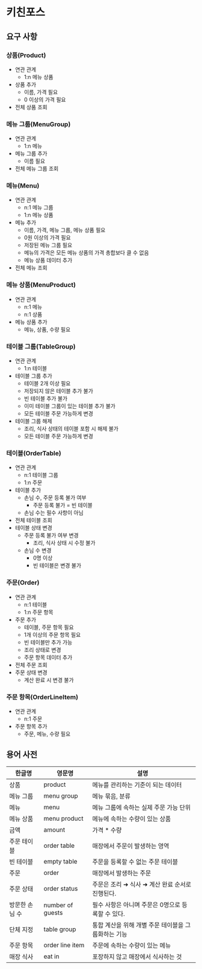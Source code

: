 # 키친포스

## 요구 사항

### 상품(Product)
- 연관 관계
    - 1:n 메뉴 상품
- 상품 추가
    - 이름, 가격 필요
    - 0 이상의 가격 필요
- 전체 상품 조회

### 메뉴 그룹(MenuGroup)
- 연관 관계
    - 1:n 메뉴
- 메뉴 그룹 추가
    - 이름 필요
- 전체 메뉴 그룹 조회

### 메뉴(Menu)
- 연관 관계
    - n:1 메뉴 그룹
    - 1:n 메뉴 상품
- 메뉴 추가
    - 이름, 가격, 메뉴 그룹, 메뉴 상품 필요
    - 0원 이상의 가격 필요
    - 저장된 메뉴 그룹 필요
    - 메뉴의 가격은 모든 메뉴 상품의 가격 총합보다 클 수 없음
    - 메뉴 상품 데이터 추가
- 전체 메뉴 조회

### 메뉴 상품(MenuProduct)
- 연관 관계
    - n:1 메뉴
    - n:1 상품
- 메뉴 상품 추가
    - 메뉴, 상품, 수량 필요

### 테이블 그룹(TableGroup)
- 연관 관계
    - 1:n 테이블
- 테이블 그룹 추가
    - 테이블 2개 이상 필요
    - 저장되지 않은 테이블 추가 불가
    - 빈 테이블 추가 불가
    - 이미 테이블 그룹이 있는 테이블 추가 불가
    - 모든 테이블 주문 가능하게 변경
- 테이블 그룹 해제
    - 조리, 식사 상태의 테이블 포함 시 해제 불가
    - 모든 테이블 주문 가능하게 변경

### 테이블(OrderTable)
- 연관 관계
    - n:1 테이블 그룹
    - 1:n 주문
- 테이블 추가
    - 손님 수, 주문 등록 불가 여부
        - 주문 등록 불가 = 빈 테이블
    - 손님 수는 필수 사항이 아님
- 전체 테이블 조회
- 테이블 상태 변경
    - 주문 등록 불가 여부 변경
        - 조리, 식사 상태 시 수정 불가
    - 손님 수 변경
        - 0명 이상
        - 빈 테이블은 변경 불가
  
### 주문(Order)
- 연관 관계
    - n:1 테이블
    - 1:n 주문 항목
- 주문 추가
    - 테이블, 주문 항목 필요
    - 1개 이상의 주문 항목 필요
    - 빈 테이블만 추가 가능
    - 조리 상태로 변경
    - 주문 항목 데이터 추가
- 전체 주문 조회
- 주문 상태 변경
    - 계산 완료 시 변경 불가

### 주문 항목(OrderLineItem)
- 연관 관계
    - n:1 주문
- 주문 항목 추가
    - 주문, 메뉴, 수량 필요

## 용어 사전

| 한글명 | 영문명 | 설명 |
| --- | --- | --- |
| 상품 | product | 메뉴를 관리하는 기준이 되는 데이터 |
| 메뉴 그룹 | menu group | 메뉴 묶음, 분류 |
| 메뉴 | menu | 메뉴 그룹에 속하는 실제 주문 가능 단위 |
| 메뉴 상품 | menu product | 메뉴에 속하는 수량이 있는 상품 |
| 금액 | amount | 가격 * 수량 |
| 주문 테이블 | order table | 매장에서 주문이 발생하는 영역 |
| 빈 테이블 | empty table | 주문을 등록할 수 없는 주문 테이블 |
| 주문 | order | 매장에서 발생하는 주문 |
| 주문 상태 | order status | 주문은 조리 ➜ 식사 ➜ 계산 완료 순서로 진행된다. |
| 방문한 손님 수 | number of guests | 필수 사항은 아니며 주문은 0명으로 등록할 수 있다. |
| 단체 지정 | table group | 통합 계산을 위해 개별 주문 테이블을 그룹화하는 기능 |
| 주문 항목 | order line item | 주문에 속하는 수량이 있는 메뉴 |
| 매장 식사 | eat in | 포장하지 않고 매장에서 식사하는 것 |
